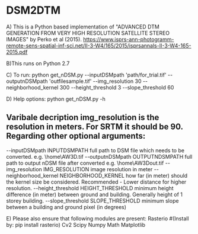 # DSM2DTM
A) This is a Python based implementation of "ADVANCED DTM GENERATION FROM VERY HIGH RESOLUTION SATELLITE STEREO IMAGES" by Perko et al (2015).
https://www.isprs-ann-photogramm-remote-sens-spatial-inf-sci.net/II-3-W4/165/2015/isprsannals-II-3-W4-165-2015.pdf

B)This runs on Python 2.7

C) To run:
python get_nDSM.py  --inputDSMpath 'path/for_trial.tif'  --outputnDSMpath 'outfilesample.tif'  --img_resolution 30  --neighborhood_kernel 300  --height_threshold 3  --slope_threshold 60

D) Help options:
python get_nDSM.py -h

Varibale decription
 img_resolution is the resolution in meters. For SRTM it should be 90. Regarding other optional arguments:
  -
  --inputDSMpath INPUTDSMPATH
                        full path to DSM file which needs to be converted.
                        e.g. \home\AW3D.tif
  --outputnDSMpath OUTPUTNDSMPATH
                        full path to output nDSM file after converted e.g.
                        \home\AW3Dout.tif
  --img_resolution IMG_RESOLUTION
                        image resolution in meter
  --neighborhood_kernel NEIGHBORHOOD_KERNEL
                        how far (in meter) should the kernel size be considered.
                        Recommended - Lower distance for higher resolution.
  --height_threshold HEIGHT_THRESHOLD
                        minimum height difference (in meter) between ground
                        and building. Generally height of 1 storey building.
  --slope_threshold SLOPE_THRESHOLD
                        minimum slope between a building and ground pixel (in
                        degrees)

E) Please also ensure that following modules are present:
Rasterio               #(Install by: pip install rasterio)
Cv2
Scipy
Numpy
Math
Matplotlib
